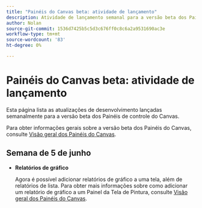 ```yaml
---
title: "Painéis do Canvas beta: atividade de lançamento"
description: Atividade de lançamento semanal para a versão beta dos Painéis do Adobe Workfront Canvas
author: Nolan
source-git-commit: 1536d7425b5c5d3c676ff0c8c6a2a9531690ac3e
workflow-type: tm+mt
source-wordcount: '83'
ht-degree: 0%

---
```



# Painéis do Canvas beta: atividade de lançamento

Esta página lista as atualizações de desenvolvimento lançadas semanalmente para a versão beta dos Painéis de controle do Canvas.

Para obter informações gerais sobre a versão beta dos Painéis do Canvas, consulte [Visão geral dos Painéis do Canvas](/help/quicksilver/reports-and-dashboards/dashboards/creating-and-managing-dashboards/canvas-dashboards-overview.md).

## Semana de 5 de junho

* **Relatórios de gráfico**

   Agora é possível adicionar relatórios de gráfico a uma tela, além de relatórios de lista. Para obter mais informações sobre como adicionar um relatório de gráfico a um Painel da Tela de Pintura, consulte [Visão geral dos Painéis do Canvas](/help/quicksilver/reports-and-dashboards/dashboards/creating-and-managing-dashboards/canvas-dashboards-overview.md).